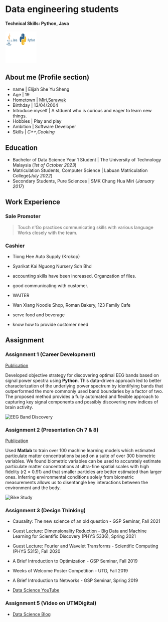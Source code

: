 # Data engineering students
#### Technical Skills: Python, Java 

<img src="assets/img/language icon.png" alt= "language icon" width="100" height="100">



## About me (Profile section)
- name | Elijah She Yu Sheng
- Age | 19
- Hometown | [Miri,Sarawak](https://maps.app.goo.gl/NJ4rPcbrBez1TKh2A)
- Birthday | 13/04/2004
- Introduce myself | A stduent who is curious and eager to learn new things.
- Hobbies | Play and play 
- Ambition | Software Developer
- Skills | _C++,Cooking_

## Education
- Bachelor of Data Science Year 1 Student  | The University of Technology Malaysia (_1st of October 2023_)								       		
- Matriculation Students, Computer Science	| Labuan Matriculation College(_July 2022_)	 	 			        		
- Secondary Students, Pure Sciences | SMK Chung Hua Miri (_January 2017_)

## Work Experience
### Sale Promoter 
>  Touch n'Go
> practices communicating skills with various language 
> Works closely with the team. 

### Cashier
- Tiong Hee Auto Supply (Krokop)
- Syarikat Kai Nguong Nursery Sdn Bhd
- accounting skills have been increased. Organzation of files.
- good communicating with customer.

- WAITER
- Wan Xiang Noodle Shop, Roman Bakery, 123 Family Cafe
- serve food and beverage
- know how to provide customer need



## Assignment
### Assignment 1 (Career Development)

[Publication](https://www.mdpi.com/1424-8220/22/8/3048)

Developed objective strategy for discovering optimal EEG bands based on signal power spectra using **Python**. This data-driven approach led to better characterization of the underlying power spectrum by identifying bands that outperformed the more commonly used band boundaries by a factor of two. The proposed method provides a fully automated and flexible approach to capturing key signal components and possibly discovering new indices of brain activity.

![EEG Band Discovery](/assets/img/eeg_band_discovery.jpeg)

### Assignment 2 (Presentation Ch 7 & 8)
[Publication](https://www.mdpi.com/1424-8220/22/11/4240)

Used **Matlab** to train over 100 machine learning models which estimated particulate matter concentrations based on a suite of over 300 biometric variables. We found biometric variables can be used to accurately estimate particulate matter concentrations at ultra-fine spatial scales with high fidelity (r2 = 0.91) and that smaller particles are better estimated than larger ones. Inferring environmental conditions solely from biometric measurements allows us to disentangle key interactions between the environment and the body.

![Bike Study](/assets/img/bike_study.jpeg)

### Assignment 3 (Design Thinking)
- Causality: The new science of an old question - GSP Seminar, Fall 2021
- Guest Lecture: Dimensionality Reduction - Big Data and Machine Learning for Scientific Discovery (PHYS 5336), Spring 2021
- Guest Lecture: Fourier and Wavelet Transforms - Scientific Computing (PHYS 5315), Fall 2020
- A Brief Introduction to Optimization - GSP Seminar, Fall 2019
- Weeks of Welcome Poster Competition - UTD, Fall 2019
- A Brief Introduction to Networks - GSP Seminar, Spring 2019

- [Data Science YouTube](https://www.youtube.com/channel/UCa9gErQ9AE5jT2DZLjXBIdA)

### Assignment 5 (Video on UTMDigital)


- [Data Science Blog](https://medium.com/@shawhin)
